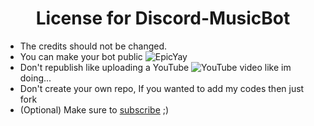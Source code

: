 <h1 align="center">License for Discord-MusicBot</h1>

- The credits should not be changed.
- You can make your bot public ![EpicYay](https://cdn.discordapp.com/emojis/825211636171800596.gif?v=1&size=16)
- Don't republish like uploading a YouTube ![YouTube](https://cdn.discordapp.com/emojis/749289646097432667.png?v=1&size=16) video like im doing...
- Don't create your own repo, If you wanted to add my codes then just fork
- (Optional) Make sure to [subscribe](https://youtube.com) ;)
